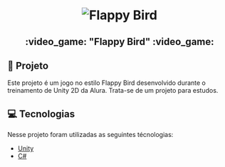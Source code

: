<h1 align="center">
    <img alt="Flappy Bird" title="Flappy Bird" src="https://github.com/thiagossp/flappy-bird-unity/blob/master/gifCapaFlappyBird.gif?raw=true"/>
</h1>
<h2 align="center">
  :video_game: "Flappy Bird" :video_game:
</h2>

## :pencil: Projeto
Este projeto é um jogo no estilo Flappy Bird desenvolvido durante o treinamento de Unity 2D da Alura. Trata-se de um projeto para estudos.

## :computer: Tecnologias

Nesse projeto foram utilizadas as seguintes técnologias:

- [Unity](https://unity.com/)
- [C#](https://docs.microsoft.com/pt-br/dotnet/csharp/)
